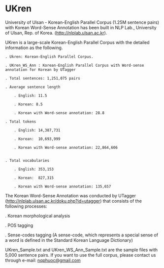 # UKren
University of Ulsan - Korean-English Parallel Corpus (1.25M sentence pairs) with Korean Word-Sense Annotation has been built in NLP Lab., University of Ulsan, Rep. of Korea. (http://nlplab.ulsan.ac.kr).

UKren is a large-scale Korean-English Parallel Corpus with the detailed information as the following.
	
	. Ukren: Korean-English Parallel Corpus.
	
	. UKren_WS_Ann : Korean-English Parallel Corpus with Word-sense annotation for Korean by UTagger
	
	. Total sentences: 1,251,075 pairs	
		
	. Average sentence length
	
		. English: 11.5
		
		. Korean: 8.5
		
		. Korean with Word-sense annotation: 28.8
		
	. Total tokens
	
		. English: 14,387,731
		
		. Korean:  10,693,999
		
		. Korean with Word-sense annotation: 22,864,606
		
	
	. Total vocabularies
	
		. English: 353,153
		
		. Korean:  827,315
		
		. Korean with Word-sense annotation: 135,657
		


The Korean Word-Sense Annotation was conducted by UTagger (http://nlplab.ulsan.ac.kr/doku.php?id=utagger) that consists of the following processes:

  . Korean morphological analysis
  
  . POS tagging
  
  . Sense-codes tagging (A sense-code, which represents a special sense of a word is defined in the Standard Korean Language Dictionary)


UKren_Sample.txt and UKren_WS_Ann_Sample.txt are the sample files with 5,000 sentence pairs. If you want to use the full corpus, please contact us through e-mail: nqphuoc@gmail.com 

